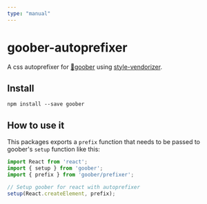 ```yaml
---
type: "manual"
---
```


# goober-autoprefixer

A css autoprefixer for [🥜goober](https://github.com/cristianbote/goober) using [style-vendorizer](https://github.com/kripod/style-vendorizer).

## Install

`npm install --save goober`

## How to use it

This packages exports a `prefix` function that needs to be passed to goober's `setup` function like this:

```jsx
import React from 'react';
import { setup } from 'goober';
import { prefix } from 'goober/prefixer';

// Setup goober for react with autoprefixer
setup(React.createElement, prefix);
```

